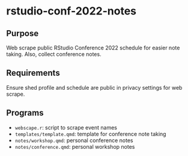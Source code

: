 # rstudio-conf-2022-notes

## Purpose
Web scrape public RStudio Conference 2022 schedule for easier note taking. Also, collect conference notes.

## Requirements 
Ensure shed profile and schedule are public in privacy settings for web scrape.

## Programs
- `webscape.r`: script to scrape event names
- `templates/template.qmd`: template for conference note taking
- `notes/workshop.qmd`: personal conference notes
- `notes/conference.qmd`: personal workshop notes

